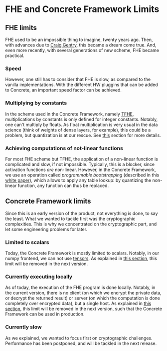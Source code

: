 # FHE and Concrete Framework Limits

## FHE limits

FHE used to be an impossible thing to imagine, twenty years ago. Then, with advances due to [Craig Gentry](https://crypto.stanford.edu/craig/), this became a dream come true. And, even more recently, with several generations of new scheme, FHE became practical. 

### Speed

However, one still has to consider that FHE is slow, as compared to the vanilla implementations. With the different HW pluggins that can be added to Concrete, an important speed factor can be achieved.

### Multiplying by constants

In the scheme used in the Concrete Framework, namely [TFHE](https://tfhe.github.io/tfhe/), multiplications by constants is only defined for integer constants. Notably, one can't multiply by floats. As float multiplication is very usual in the data science (think of weights of dense layers, for example), this could be a problem, but quantization is at our rescue. See [this](QUANTIZATION.md) section for more details.

### Achieving computations of not-linear functions

For most FHE scheme but TFHE, the application of a non-linear function is complicated and slow, if not impossible. Typically, this is a blocker, since activation functions _are_ non-linear. However, in the Concrete Framework, we use an operation called _programmable bootstrapping_ (described in this [white paper](https://whitepaper.zama.ai)), which allows to apply any table lookup: by quantizing the non-linear function, any function can thus be replaced. 

## Concrete Framework limits

Since this is an early version of the product, not everything is done, to say the least. What we wanted to tackle first was the cryptographic complexities. This is why we concentrated on the cryptographic part, and let some engineering problems for later. 

### Limited to scalars

Today, the Concrete Framework is mostly limited to scalars. Notably, in our numpy frontend, we can not use [tensors](https://numpy.org/doc/stable/user/theory.broadcasting.html?highlight=vector). As explained in [this section](FUTURE_FEATURES.md), this limit will be removed in the next version.

### Currently executing locally

As of today, the execution of the FHE program is done locally. Notably, in the current version, there is no client (on which we encrypt the private data, or decrypt the returned result) or server (on which the computation is done completely over encrypted data), but a single host. As explained in [this section](FUTURE_FEATURES.md), this limit will be removed in the next version, such that the Concrete Framework can be used in production.

### Currently slow

As we explained, we wanted to focus first on cryptographic challenges. Performance has been postponed, and will be tackled in the next release.


